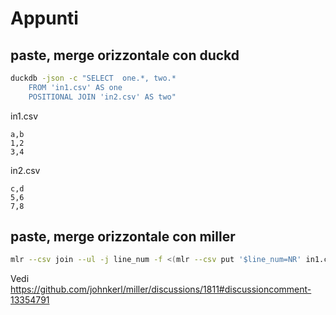 # Appunti

## paste, merge orizzontale con duckd

```bash
duckdb -json -c "SELECT  one.*, two.*
    FROM 'in1.csv' AS one
    POSITIONAL JOIN 'in2.csv' AS two"
```

in1.csv

```
a,b
1,2
3,4
```

in2.csv

```
c,d
5,6
7,8
```

## paste, merge orizzontale con miller

```bash
mlr --csv join --ul -j line_num -f <(mlr --csv put '$line_num=NR' in1.csv) then cut -x -f line_num <(mlr --csv put '$line_num=NR' in2.csv)
```

Vedi https://github.com/johnkerl/miller/discussions/1811#discussioncomment-13354791
